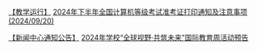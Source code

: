 [【教学运行】](https://jwc.cuit.edu.cn/tzgg/jxyx.htm)
[2024年下半年全国计算机等级考试准考证打印通知及注意事项 (2024/09/20)](https://jwc.cuit.edu.cn/info/1174/3028.htm)



[【新闻中心通知公告】](https://www.cuit.edu.cn/index/tzgg.htm)
[2024年学校“全球视野·共筑未来”国际教育周活动预告](https://www.cuit.edu.cn/info/1006/13160.htm)

